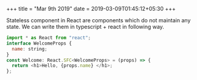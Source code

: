 +++
title = "Mar 9th 2019"
date = 2019-03-09T01:45:12+05:30
+++

Stateless component in React are components which do not maintain any state.
We can write them in typescript + react in following way.

```javascript
import * as React from "react";
interface WelcomeProps {
  name: string;
}
const Welcome: React.SFC<WelcomeProps> = (props) => {
  return <h1>Hello, {props.name} </h1>;
};
```

<!--more-->
